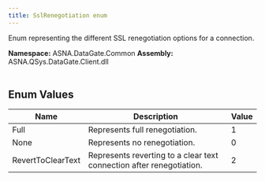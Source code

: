 ```yaml
---
title: SslRenegotiation enum
---
```


Enum representing the different SSL renegotiation options for a connection.

**Namespace:** ASNA.DataGate.Common
**Assembly:** ASNA.QSys.DataGate.Client.dll
<br>
<br>

## Enum Values

| Name | Description | Value
| --- | --- | --- 
| Full | Represents full renegotiation. | 1 |
| None | Represents no renegotiation. | 0 |
| RevertToClearText | Represents reverting to a clear text connection after renegotiation. | 2 |
